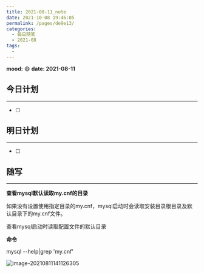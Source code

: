 ```yaml
---
title: 2021-08-11_note
date: 2021-10-08 19:46:05
permalink: /pages/de9e13/
categories:
  - 每日随笔
  - 2021-08
tags:
  - 
---
```

**mood:** :smile:  																		**date: 2021-08-11**  
## 今日计划  
------
- [ ]  
## 明日计划  
------
- [ ]  
## 随写 
------

**查看mysql默认读取my.cnf的目录**

如果没有设置使用指定目录的my.cnf，mysql启动时会读取安装目录根目录及默认目录下的my.cnf文件。

查看mysql启动时读取配置文件的默认目录

**命令**

mysql --help|grep 'my.cnf'

![image-20210811141126305](https://gitee.com/zxqzhuzhu/imgs/raw/master/picGo/image-20210811141126305.png)